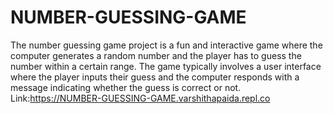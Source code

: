 # NUMBER-GUESSING-GAME
The number guessing game project is a fun and interactive game where the computer generates a random number and the player has to guess the number within a certain range. The game typically involves a user interface where the player inputs their guess and the computer responds with a message indicating whether the guess is  correct or not.
Link:https://NUMBER-GUESSING-GAME.varshithapaida.repl.co
